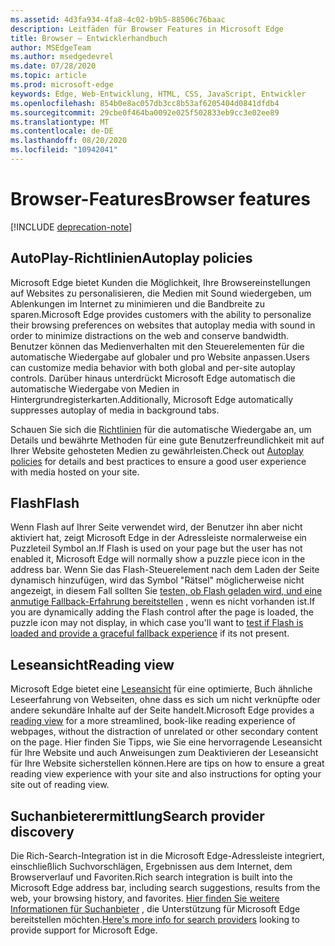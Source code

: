```yaml
---
ms.assetid: 4d3fa934-4fa8-4c02-b9b5-88506c76baac
description: Leitfäden für Browser Features in Microsoft Edge
title: Browser – Entwicklerhandbuch
author: MSEdgeTeam
ms.author: msedgedevrel
ms.date: 07/28/2020
ms.topic: article
ms.prod: microsoft-edge
keywords: Edge, Web-Entwicklung, HTML, CSS, JavaScript, Entwickler
ms.openlocfilehash: 854b0e8ac057db3cc8b53af6205404d0841dfdb4
ms.sourcegitcommit: 29cbe0f464ba0092e025f502833eb9cc3e02ee89
ms.translationtype: MT
ms.contentlocale: de-DE
ms.lasthandoff: 08/20/2020
ms.locfileid: "10942041"
---
```

# <span data-ttu-id="45313-104">Browser-Features</span><span class="sxs-lookup"><span data-stu-id="45313-104">Browser features</span></span>  

[!INCLUDE [deprecation-note](../includes/legacy-edge-note.md)]  

## <span data-ttu-id="45313-105">AutoPlay-Richtlinien</span><span class="sxs-lookup"><span data-stu-id="45313-105">Autoplay policies</span></span>  

 <span data-ttu-id="45313-106">Microsoft Edge bietet Kunden die Möglichkeit, Ihre Browsereinstellungen auf Websites zu personalisieren, die Medien mit Sound wiedergeben, um Ablenkungen im Internet zu minimieren und die Bandbreite zu sparen.</span><span class="sxs-lookup"><span data-stu-id="45313-106">Microsoft Edge provides customers with the ability to personalize their browsing preferences on websites that autoplay media with sound in order to minimize distractions on the web and conserve bandwidth.</span></span>  <span data-ttu-id="45313-107">Benutzer können das Medienverhalten mit den Steuerelementen für die automatische Wiedergabe auf globaler und pro Website anpassen.</span><span class="sxs-lookup"><span data-stu-id="45313-107">Users can customize media behavior with both global and per-site autoplay controls.</span></span>  <span data-ttu-id="45313-108">Darüber hinaus unterdrückt Microsoft Edge automatisch die automatische Wiedergabe von Medien in Hintergrundregisterkarten.</span><span class="sxs-lookup"><span data-stu-id="45313-108">Additionally, Microsoft Edge automatically suppresses autoplay of media in background tabs.</span></span>  

<span data-ttu-id="45313-109">Schauen Sie sich die [Richtlinien](./browser-features/autoplay-policies.md) für die automatische Wiedergabe an, um Details und bewährte Methoden für eine gute Benutzerfreundlichkeit mit auf Ihrer Website gehosteten Medien zu gewährleisten.</span><span class="sxs-lookup"><span data-stu-id="45313-109">Check out [Autoplay policies](./browser-features/autoplay-policies.md) for details and best practices to ensure a good user experience with media hosted on your site.</span></span>  

## <span data-ttu-id="45313-110">Flash</span><span class="sxs-lookup"><span data-stu-id="45313-110">Flash</span></span>  

<span data-ttu-id="45313-111">Wenn Flash auf Ihrer Seite verwendet wird, der Benutzer ihn aber nicht aktiviert hat, zeigt Microsoft Edge in der Adressleiste normalerweise ein Puzzleteil Symbol an.</span><span class="sxs-lookup"><span data-stu-id="45313-111">If Flash is used on your page but the user has not enabled it, Microsoft Edge will normally show a puzzle piece icon in the address bar.</span></span>  <span data-ttu-id="45313-112">Wenn Sie das Flash-Steuerelement nach dem Laden der Seite dynamisch hinzufügen, wird das Symbol "Rätsel" möglicherweise nicht angezeigt, in diesem Fall sollten Sie [testen, ob Flash geladen wird, und eine anmutige Fallback-Erfahrung bereitstellen](./browser-features/flash.md) , wenn es nicht vorhanden ist.</span><span class="sxs-lookup"><span data-stu-id="45313-112">If you are dynamically adding the Flash control after the page is loaded, the puzzle icon may not display, in which case you'll want to [test if Flash is loaded and provide a graceful fallback experience](./browser-features/flash.md) if its not present.</span></span>  

## <span data-ttu-id="45313-113">Leseansicht</span><span class="sxs-lookup"><span data-stu-id="45313-113">Reading view</span></span>  

<span data-ttu-id="45313-114">Microsoft Edge bietet eine [Leseansicht](./browser-features/reading-view.md) für eine optimierte, Buch ähnliche Leseerfahrung von Webseiten, ohne dass es sich um nicht verknüpfte oder andere sekundäre Inhalte auf der Seite handelt.</span><span class="sxs-lookup"><span data-stu-id="45313-114">Microsoft Edge provides a [reading view](./browser-features/reading-view.md) for a more streamlined, book-like reading experience of webpages, without the distraction of unrelated or other secondary content on the page.</span></span>  <span data-ttu-id="45313-115">Hier finden Sie Tipps, wie Sie eine hervorragende Leseansicht für Ihre Website und auch Anweisungen zum Deaktivieren der Leseansicht für Ihre Website sicherstellen können.</span><span class="sxs-lookup"><span data-stu-id="45313-115">Here are tips on how to ensure a great reading view experience with your site and also instructions for opting your site out of reading view.</span></span>  

## <span data-ttu-id="45313-116">Suchanbieterermittlung</span><span class="sxs-lookup"><span data-stu-id="45313-116">Search provider discovery</span></span>  

<span data-ttu-id="45313-117">Die Rich-Search-Integration ist in die Microsoft Edge-Adressleiste integriert, einschließlich Suchvorschlägen, Ergebnissen aus dem Internet, dem Browserverlauf und Favoriten.</span><span class="sxs-lookup"><span data-stu-id="45313-117">Rich search integration is built into the Microsoft Edge address bar, including search suggestions, results from the web, your browsing history, and favorites.</span></span>  <span data-ttu-id="45313-118">[Hier finden Sie weitere Informationen für Suchanbieter](./browser-features/search-provider-discovery.md) , die Unterstützung für Microsoft Edge bereitstellen möchten.</span><span class="sxs-lookup"><span data-stu-id="45313-118">[Here's more info for search providers](./browser-features/search-provider-discovery.md) looking to provide support for Microsoft Edge.</span></span>  
